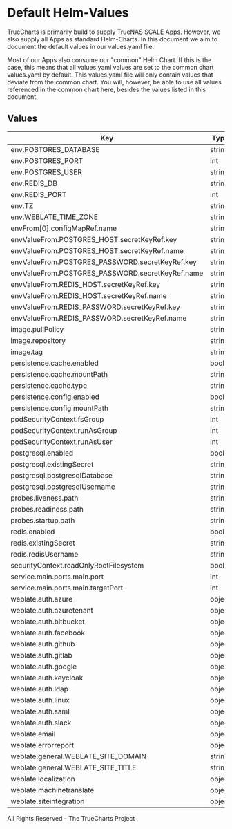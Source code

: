 # Default Helm-Values

TrueCharts is primarily build to supply TrueNAS SCALE Apps.
However, we also supply all Apps as standard Helm-Charts. In this document we aim to document the default values in our values.yaml file.

Most of our Apps also consume our "common" Helm Chart.
If this is the case, this means that all values.yaml values are set to the common chart values.yaml by default. This values.yaml file will only contain values that deviate from the common chart.
You will, however, be able to use all values referenced in the common chart here, besides the values listed in this document.

## Values

| Key | Type | Default | Description |
|-----|------|---------|-------------|
| env.POSTGRES_DATABASE | string | `"{{ .Values.postgresql.postgresqlDatabase }}"` |  |
| env.POSTGRES_PORT | int | `5432` |  |
| env.POSTGRES_USER | string | `"{{ .Values.postgresql.postgresqlUsername }}"` |  |
| env.REDIS_DB | string | `"0"` |  |
| env.REDIS_PORT | int | `6379` |  |
| env.TZ | string | `"UTC"` |  |
| env.WEBLATE_TIME_ZONE | string | `"{{ .Values.env.TZ }}"` |  |
| envFrom[0].configMapRef.name | string | `"weblate-env"` |  |
| envValueFrom.POSTGRES_HOST.secretKeyRef.key | string | `"plainhost"` |  |
| envValueFrom.POSTGRES_HOST.secretKeyRef.name | string | `"dbcreds"` |  |
| envValueFrom.POSTGRES_PASSWORD.secretKeyRef.key | string | `"postgresql-password"` |  |
| envValueFrom.POSTGRES_PASSWORD.secretKeyRef.name | string | `"dbcreds"` |  |
| envValueFrom.REDIS_HOST.secretKeyRef.key | string | `"plainhost"` |  |
| envValueFrom.REDIS_HOST.secretKeyRef.name | string | `"rediscreds"` |  |
| envValueFrom.REDIS_PASSWORD.secretKeyRef.key | string | `"redis-password"` |  |
| envValueFrom.REDIS_PASSWORD.secretKeyRef.name | string | `"rediscreds"` |  |
| image.pullPolicy | string | `"IfNotPresent"` |  |
| image.repository | string | `"tccr.io/truecharts/weblate"` |  |
| image.tag | string | `"v4.10.1@sha256:bc517880487a9a766a3ce4ddfe429ed37ad4605d0097e28b0dd16eafdacd12b2"` |  |
| persistence.cache.enabled | bool | `true` |  |
| persistence.cache.mountPath | string | `"/app/cache"` |  |
| persistence.cache.type | string | `"emptyDir"` |  |
| persistence.config.enabled | bool | `true` |  |
| persistence.config.mountPath | string | `"/app/data"` |  |
| podSecurityContext.fsGroup | int | `1000` |  |
| podSecurityContext.runAsGroup | int | `0` |  |
| podSecurityContext.runAsUser | int | `1000` |  |
| postgresql.enabled | bool | `true` |  |
| postgresql.existingSecret | string | `"dbcreds"` |  |
| postgresql.postgresqlDatabase | string | `"weblate"` |  |
| postgresql.postgresqlUsername | string | `"weblate"` |  |
| probes.liveness.path | string | `"/healthz"` |  |
| probes.readiness.path | string | `"/healthz"` |  |
| probes.startup.path | string | `"/healthz"` |  |
| redis.enabled | bool | `true` |  |
| redis.existingSecret | string | `"rediscreds"` |  |
| redis.redisUsername | string | `"default"` |  |
| securityContext.readOnlyRootFilesystem | bool | `false` |  |
| service.main.ports.main.port | int | `10158` |  |
| service.main.ports.main.targetPort | int | `8080` |  |
| weblate.auth.azure | object | `{}` |  |
| weblate.auth.azuretenant | object | `{}` |  |
| weblate.auth.bitbucket | object | `{}` |  |
| weblate.auth.facebook | object | `{}` |  |
| weblate.auth.github | object | `{}` |  |
| weblate.auth.gitlab | object | `{}` |  |
| weblate.auth.google | object | `{}` |  |
| weblate.auth.keycloak | object | `{}` |  |
| weblate.auth.ldap | object | `{}` |  |
| weblate.auth.linux | object | `{}` |  |
| weblate.auth.saml | object | `{}` |  |
| weblate.auth.slack | object | `{}` |  |
| weblate.email | object | `{}` |  |
| weblate.errorreport | object | `{}` |  |
| weblate.general.WEBLATE_SITE_DOMAIN | string | `"weblate.example.com"` |  |
| weblate.general.WEBLATE_SITE_TITLE | string | `"My Project's Weblate"` |  |
| weblate.localization | object | `{}` |  |
| weblate.machinetranslate | object | `{}` |  |
| weblate.siteintegration | object | `{}` |  |

All Rights Reserved - The TrueCharts Project
